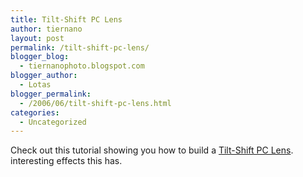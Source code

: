 ```yaml
---
title: Tilt-Shift PC Lens
author: tiernano
layout: post
permalink: /tilt-shift-pc-lens/
blogger_blog:
  - tiernanophoto.blogspot.com
blogger_author:
  - Lotas
blogger_permalink:
  - /2006/06/tilt-shift-pc-lens.html
categories:
  - Uncategorized
---
```

Check out this tutorial showing you how to build a [Tilt-Shift PC Lens][1]. interesting effects this has. 


 [1]: http://www.dennisonbertram.com/hackmaster/2005/02/tilt-shift-pc-lens.htm
